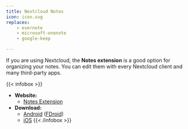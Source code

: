```yaml
---
title: Nextcloud Notes
icon: icon.svg
replaces:
    - evernote
    - microsoft-onenote
    - google-keep

---
```


If you are using Nextcloud, the **Notes extension** is a good option for organizing your notes.
You can edit them with every Nextcloud client and many third-party apps.

{{< infobox >}}
- **Website:**
    - [Notes Extension](https://apps.nextcloud.com/apps/notes)
- **Download:**
    - [Android](https://play.google.com/store/apps/details?id=it.niedermann.owncloud.notes)
      ([FDroid](https://f-droid.org/packages/it.niedermann.owncloud.notes/))
    - [iOS](https://apps.apple.com/app/cloudnotes-owncloud-notes/id813973264)
{{< /infobox >}}